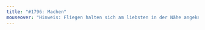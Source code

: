 ```yaml
---
title: "#1796: Machen"
mouseover: "Hinweis: Fliegen halten sich am liebsten in der Nähe angeknabberten Obstes auf."
---
```


